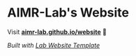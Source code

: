 
# AIMR-Lab's Website

Visit **[aimr-lab.github.io/website](https://aimr-lab.github.io/website)** 🚀

_Built with [Lab Website Template](https://greene-lab.gitbook.io/lab-website-template-docs)_
